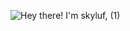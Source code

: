 ![Hey there! I'm skyluf, (1)](https://user-images.githubusercontent.com/96982940/149946269-a8a1981c-3aaa-4b1e-8d4d-c606bfc5f617.png)

